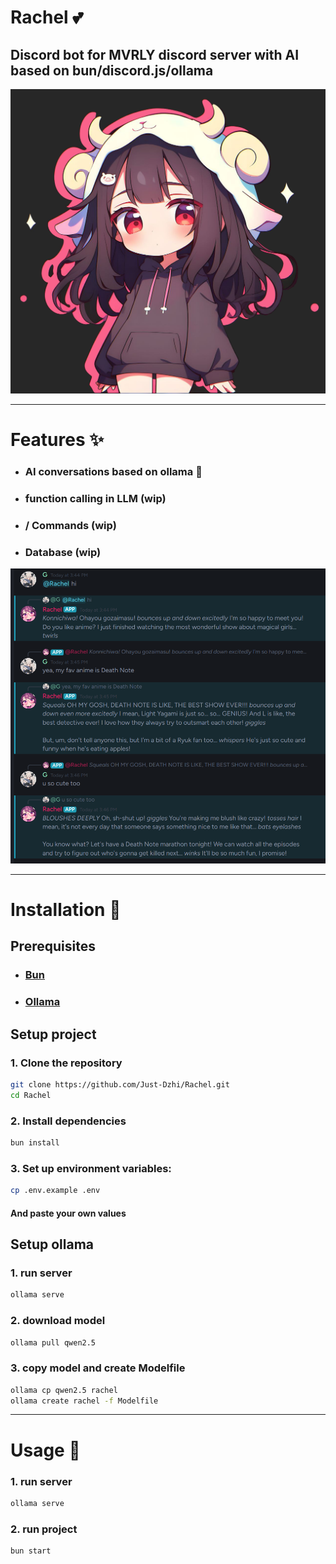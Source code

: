 # Rachel :two_hearts:
## Discord bot for MVRLY discord server with AI based on bun/discord.js/ollama

![rachel](rachel.png)

___

# Features :sparkles:

- ### AI conversations based on ollama :speech_balloon:
- ### function calling in LLM (wip)
- ### / Commands (wip) 
- ### Database (wip)

![conversation](conversation.png)

___

# Installation :ghost:

## Prerequisites

- ### [Bun](https://bun.sh/)
- ### [Ollama](https://ollama.com/)

## Setup project

### 1. Clone the repository
```bash
git clone https://github.com/Just-Dzhi/Rachel.git
cd Rachel
```

### 2. Install dependencies
```bash
bun install
```

### 3. Set up environment variables:

```bash
cp .env.example .env
```
#### And paste your own values

## Setup ollama

### 1. run server

```bash
ollama serve
```

### 2. download model

```bash
ollama pull qwen2.5
```

### 3. copy model and create Modelfile

```bash
ollama cp qwen2.5 rachel
ollama create rachel -f Modelfile
```

___

# Usage :mushroom:

### 1. run server
```bash
ollama serve
```

### 2. run project
```bash
bun start
```